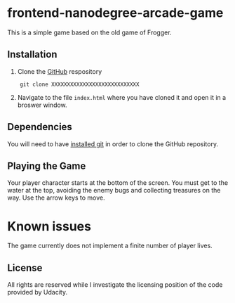 # frontend-nanodegree-arcade-game

This is a simple game based on the old game of Frogger.

## Installation

1. Clone the [GitHub](https://github.com) respository

```
    git clone XXXXXXXXXXXXXXXXXXXXXXXXXXXX
```

2. Navigate to the file `index.html` where you have cloned it and open it in a broswer window.

## Dependencies

You will need to have [installed git](https://git-scm.com/book/en/v2/Getting-Started-Installing-Git) in order to clone the GitHub repository.

## Playing the Game

Your player character starts at the bottom of the screen. You must get to the water at the top, avoiding the enemy bugs and collecting treasures on the way. Use the arrow keys to move.

# Known issues

The game currently does not implement a finite number of player lives.

## License

All rights are reserved while I investigate the licensing position of the code provided by Udacity.